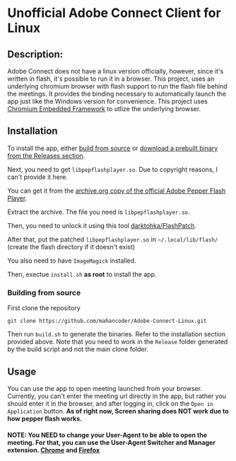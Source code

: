 # Unofficial Adobe Connect Client for Linux
## Description:
Adobe Connect does not have a linux version officially, however, since it's written in flash, it's possible to run it in a browser. This project, uses an underlying chromium browser with flash support to run the flash file behind the meetings. It provides the binding necessary to automatically launch the app just like the Windows version for convenience.
This project uses [Chromium Embedded Framework](https://github.com/chromiumembedded) to utlize the underlying browser.
## Installation
To install the app, either [build from source](#building-from-source) or [download a prebuilt binary from the Releases section](https://github.com/mahancoder/Adobe-Connect-Linux/releases). 

Next, you need to get `libpepflashplayer.so`. Due to copyright reasons, I can't provide it here. 

You can get it from the [archive.org copy of the official Adobe Pepper Flash Player](https://web.archive.org/web/20210101005931/https://fpdownload.adobe.com/pub/flashplayer/pdc/32.0.0.465/flash_player_ppapi_linux.x86_64.tar.gz). 

Extract the archive. The file you need is `libpepflashplayer.so`.

Then, you need to unlock it using this tool [darktohka/FlashPatch](https://github.com/darktohka/FlashPatch).

After that, put the patched `libpepflashplayer.so` in `~/.local/lib/flash/` (create the flash directory if it doesn't exist)

You also need to have `ImageMagick` installed. 

Then, exectue `install.sh` **as root** to install the app.

### Building from source
First clone the repository
```
git clone https://github.com/mahancoder/Adobe-Connect-Linux.git
```
Then run `build.sh` to generate the binaries. Refer to the installation section provided above. Note that you need to work in the `Release` folder generated by the build script and not the main clone folder.
## Usage
You can use the app to open meeting launched from your browser. Currently, you can't enter the meeting url directly in the app, but rather you should enter it in the browser, and after logging in, click on the `Open in Application` button. **As of right now, Screen sharing does NOT work due to how pepper flash works.**
#### **NOTE:** You NEED to change your User-Agent to be able to open the meeting. For that, you can use the User-Agent Switcher and Manager extension. [Chrome](https://chrome.google.com/webstore/detail/user-agent-switcher-and-m/bhchdcejhohfmigjafbampogmaanbfkg) and [Firefox](https://addons.mozilla.org/en-US/firefox/addon/user-agent-string-switcher/)
